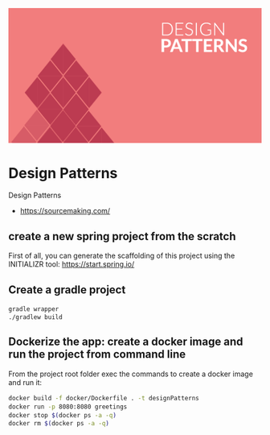 ![desingPatterns](_media/desingPatterns.png)

# Design Patterns
Design Patterns

- https://sourcemaking.com/

## create a new spring project from the scratch
First of all, you can generate the scaffolding of this project using the INITIALIZR tool: 
https://start.spring.io/

## Create a gradle project
```
gradle wrapper
./gradlew build
```
## Dockerize the app: create a docker image and run the project from command line
From the project root folder exec the commands to create a docker image and run it:

```bash
docker build -f docker/Dockerfile . -t designPatterns
docker run -p 8080:8080 greetings
docker stop $(docker ps -a -q)
docker rm $(docker ps -a -q)
```

